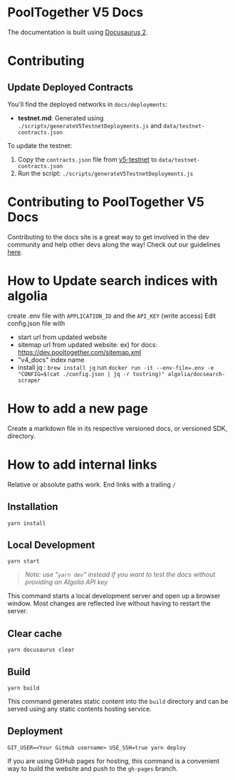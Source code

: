 # PoolTogether V5 Docs

The documentation is built using [Docusaurus 2](https://v2.docusaurus.io/).

# Contributing

## Update Deployed Contracts

You'll find the deployed networks in `docs/deployments`:

- **testnet.md**: Generated using `./scripts/generateV5TestnetDeployments.js` and `data/testnet-contracts.json`

To update the testnet:

1. Copy the `contracts.json` file from [v5-testnet](https://github.com/pooltogether/v5-testnet) to `data/testnet-contracts.json`
2. Run the script: `./scripts/generateV5TestnetDeployments.js`

# Contributing to PoolTogether V5 Docs

Contributing to the docs site is a great way to get involved in the dev community and help other devs along the way! Check out our guidelines [here](https://github.com/GenerationSoftware/pt-v5-docs/blob/main/CONTRIBUTING.md).

# How to Update search indices with algolia

create .env file with `APPLICATION_ID` and the `API_KEY` (write access)
Edit config.json file with

- start url from updated website
- sitemap url from updated website: ex) for docs: https://dev.pooltogether.com/sitemap.xml
- "v4_docs" index name
- install jq : `brew install jq`
  run `docker run -it --env-file=.env -e "CONFIG=$(cat ./config.json | jq -r tostring)" algolia/docsearch-scraper`

# How to add a new page

Create a markdown file in its respective versioned docs, or versioned SDK, directory.

# How to add internal links

Relative or absolute paths work. End links with a trailing `/`

## Installation

```console
yarn install
```

## Local Development

```console
yarn start
```

> *Note: use "`yarn dev`" instead if you want to test the docs without providing an Algolia API key*

This command starts a local development server and open up a browser window. Most changes are reflected live without having to restart the server.

## Clear cache

```console
yarn docusaurus clear
```

## Build

```console
yarn build
```

This command generates static content into the `build` directory and can be served using any static contents hosting service.

## Deployment

```console
GIT_USER=<Your GitHub username> USE_SSH=true yarn deploy
```

If you are using GitHub pages for hosting, this command is a convenient way to build the website and push to the `gh-pages` branch.
